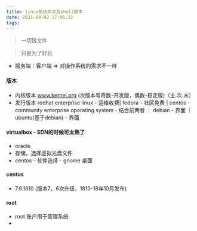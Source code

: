 ```yaml
---
title: linux系统命令及shell脚本
date: 2021-08-02 17:06:32
tags:
---
```

> 一切皆文件

> 只是为了好玩

- 服务端｜客户端 => 对操作系统的需求不一样
#### 版本
- 内核版本 www.kernel.org (次版本号奇数-开发版，偶数-稳定版)（主.次.末）
- 发行版本 redhat enterprise linux - 运维收费|  fedora - 社区免费 | centos - community enterprise operating system - 结合前两者 ｜ debian - 界面 ｜ ubuntu(基于debian) - 界面

#### virtualbox - SDN的时候可太熟了
- oracle
- 存储，选择虚拟光盘文件
- centos - 软件选择 - gnome 桌面

#### centos
- 7.6.1810 (版本7，6次升级，1810-18年10月发布)

#### root
- root 账户用于管理系统
- 
